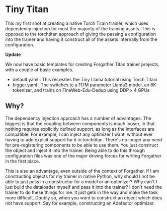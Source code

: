 # Tiny Titan

This my first shot at creating a native Torch Titain trainer, which uses dependency injection for most the majority of the training assets. This is opposed to the torchtitan approach of giving the passing a configuration into the trainer and having it construct all of the assets internally from the configuration.

**Update**

We now have basic templates for creating Forgather Titan trainer projects, with a couple of basic examples.

- default.yaml : This recreates the Tiny Llama tutorial using Torch Titain
- bigger.yaml : The switches to a 117M parameter Llama3 model, an 8K tokenizer, and trains on FineWeb-Edu-Dedup using DDP x 4 GPUs

## Why?

The dependency injection approach has a number of advantages. The biggest is that the coupling between components is much looser, in that nothing requires explicitly defined support, as long as the interfaces are compatible. For example, I can inject any optimizer I want, without ever having to add explcit support for it in torchtitan. There's no longer any need for pre-registering components to be able to use them. You just construct the object and inject it into the trainer. Being able to do this through configuration files was one of the major driving forces for writing Forgather in the first place.

This is also an advantage, even outside of the context of Forgather. If I am constructing objects for my trainer in native Python, why should I not be able to just pass in a constructor for a model or an optimizer? Why can't I just build the dataloader myself and pass it into the trainer? I don't need the trainer to do these things for me. It just gets in the way and make the task more difficult. Doubly so, when you want to construct an object which does not have support. Say for example, constructing an Adafactor optimizer.